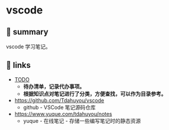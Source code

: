 # vscode

## 📝 summary

vscode 学习笔记。

## 🔗 links

- [TODO](./TODO.md)
  - **待办清单，记录代办事项。**
  - **根据知识点对笔记进行了分类，方便查找，可以作为目录参考。**
- https://github.com/Tdahuyou/vscode
  - github - VSCode 笔记源码仓库
- https://www.yuque.com/tdahuyou/notes
  - yuque - 在线笔记 - 存储一些编写笔记时的静态资源

